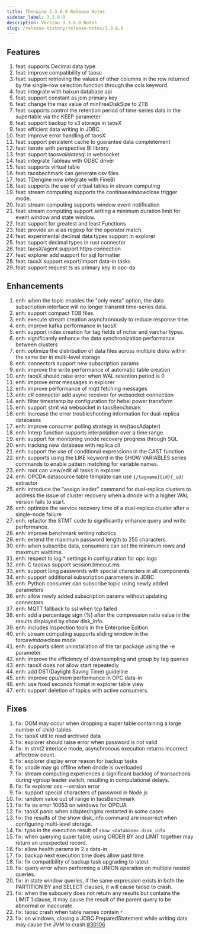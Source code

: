 ```yaml
---
title: TDengine 3.3.6.0 Release Notes
sidebar_label: 3.3.6.0
description: Version 3.3.6.0 Notes
slug: /release-history/release-notes/3.3.6.0
---
```


## Features

  1. feat: supports Decimal data type
  2. feat: improve compatibility of taosc
  3. feat: support retrieving the values of other columns in the row returned by the single-row selection function through the cols keyword.
  4. feat: integrate with haixun database api
  5. feat: support constant as join primary key
  6. feat: change the max value of minFreeDiskSize to 2TB
  7. feat: supports control the retention period of time-series data in the supertable via the KEEP parameter.
  8. feat: support backup to s3 storage in taosX
  9. feat: efficient data writing in JDBC
 10. feat: improve error handling of taosX
 11. feat: support persistent cache to guarantee data completement
 12. feat: iterate with perspective BI library
 13. feat: support taos*validate*sql in websocket
 14. feat: integrate Tableau with ODBC driver
 15. feat: supports virtual table
 16. feat: taosbechmark can generate csv files
 17. feat: TDengine now integrate with FineBI
 18. feat: supports the use of virtual tables in stream computing
 19. feat: stream computing supports the continue*window*close trigger mode.
 20. feat: stream computing supports window event notification
 21. feat: stream computing support setting a minimum duration limit for event window and state window.
 22. feat: support for greatest and least Functions
 23. feat: provide an alias regexp for the operator match.
 24. feat: experimental decimal data types support in explorer
 25. feat: support decimal types in rust connector
 26. feat: taosX/agent support https connection
 27. feat: explorer add support for sql formatter
 28. feat: taosX support export/import data-in tasks
 29. feat: support request ts as primary key in opc-da

## Enhancements

  1. enh: when the topic enables the "only meta" option, the data subscription interface will no longer transmit time-series data.
  2. enh: support compact TDB files.
  3. enh: execute stream creation asynchronously to reduce response time.
  4. enh: improve kafka performance in taosX
  5. enh: support index creation for tag fields of nchar and varchar types.
  6. enh: significantly enhance the data synchronization performance between clusters
  7. enh: optimize the distribution of data files across multiple disks within the same tier in multi-level storage
  8. enh: connectors support new subscription params
  9. enh: improve the write performance of automatic table creation
 10. enh: taosX should raise error when WAL retention period is 0
 11. enh: improve error messages in explorer
 12. enh: improve performance of mqtt fetching messages
 13. enh: c# connector add async receiver for websocket connection
 14. enh: filter timestamp by configuration for hebei power transform
 15. enh: support stmt via websocket in taosBenchmark
 16. enh: increase the error troubleshooting information for dual-replica databases
 17. enh: improve consumer polling strategy in  ws(taosAdapter)
 18. enh: Interp function supports interpolation over a time range.
 19. enh: support for monitoring vnode recovery progress through SQL
 20. enh: tracking new database with replica cli
 21. enh: support the use of conditional expressions in the CAST function
 22. enh: supports using the LIKE keyword in the SHOW VARIABLES series commands to enable pattern matching for variable names.
 23. enh: root can view/edit all tasks in explorer
 24. enh: OPCDA datasource table template can use  `{/tagname}{id}{_id}` extractor
 25. enh: introduce the "assign leader" command for dual-replica clusters to address the issue of cluster recovery when a dnode with a higher WAL version fails to start.
 26. enh: optimize the service recovery time of a dual-replica cluster after a single-node failure
 27. enh: refactor the STMT code to significantly enhance query and write performance.
 28. enh: improve benchmark writing robotics
 29. enh: extend the maximum password length to 255 characters.
 30. enh: when subscribe data, consumers can set the minimum rows and maximum waittime.
 31. enh: respect to log.* settings in configuration for opc logs
 32. enh: C taosws support session.timeout.ms
 33. enh: support long passwords with special characters in all components
 34. enh: support additional subscription parameters in JDBC
 35. enh: Python consumer can subscribe topic using newly added parameters
 36. enh: allow newly added subscription params without updating connectors
 37. enh: MQTT fallback to ssl when tcp failed
 38. enh: add a percentage sign (%) after the compression ratio value in the results displayed by show disk_info.
 39. enh: includes inspection tools in the Enterprise Edition.
 40. enh: stream computing supports sliding window in the force*window*close mode
 41. enh: supports silent uninstallation of the tar package using the -e parameter.
 42. enh: improve the efficiency of downsampling and group by tag queries
 43. enh: taosX does not allow start repeatedly
 44. enh: add DST(Daylight Saving Time) guideline
 45. enh: improve cpu/mem performance in OPC data-in
 46. enh: use fixed seconds format in explorer table view
 47. enh: support deletion of topics with active consumers.

## Fixes

  1. fix: OOM may occur when dropping a super table containing a large number of child-tables.
  2. fix: taosX util to read archived data
  3. fix: explorer should raise error when password is not valid
  4. fix: In stmt2 interlace mode, asynchronous execution returns incorrect affectrow count.
  5. fix: explorer display error reason for backup tasks
  6. fix: vnode may go offline when dnode is overloaded
  7. fix: stream computing experiences a significant backlog of transactions during vgroup leader switch, resulting in computational delays.
  8. fix: fix explorer oss --version error
  9. fix: support special characters of password in Node.js
 10. fix: random value out of range in taosBenchmark
 11. fix: fix os error 10053 on windows for OPCUA
 12. fix: taosX panic when adapter/nginx restarted in some cases
 13. fix: the results of the show disk_info command are incorrect when configuring multi-level storage.
 14. fix: typo in the execution result of `show <database>.disk_info`
 15. fix: when querying super table, using ORDER BY and LIMIT together may return an unexpected record.
 16. fix: allow health params in 2.x data-in
 17. fix: backup next execution time does allow past time
 18. fix: fix compatibility of backup task upgrading to latest
 19. fix: query error when performing a UNION operation on multiple nested queries.
 20. fix: in state window queries, if the same expression exists in both the PARTITION BY and SELECT clauses, it will cause taosd to crash.
 21. fix: when the subquery does not return any results but contains the LIMIT 1 clause, it may cause the result of the parent query to be abnormal or inaccurate.
 22. fix: taosc crash when table names contain `*`
 23. fix: on windows, closing a JDBC PreparedStatement while writing data may cause the JVM to crash.[#30106](https://github.com/taosdata/TDengine/issues/30106)
